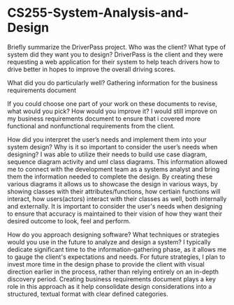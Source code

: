 # CS255-System-Analysis-and-Design

Briefly summarize the DriverPass project. Who was the client? What type of system did they want you to design?
DriverPass is the client and they were requesting a web application for their system to help teach drivers how to drive better in hopes to improve the overall driving scores.

What did you do particularly well?
Gathering information for the business requirements document

If you could choose one part of your work on these documents to revise, what would you pick? How would you improve it?
I would still improve on my business requirements document to ensure that i covered more functional and nonfunctional requirements from the client.

How did you interpret the user’s needs and implement them into your system design? Why is it so important to consider the user’s needs when designing?
I was able to utilize their needs to build use case diagram, sequence diagram activity and uml class diagrams. This information allowed me to connect with the development team as a systems analyst and bring them the information needed to complete the design. 
By creating these various diagrams it allows us to showcase the design in various ways, by showing classes with their attributes/functions, how certiain functions will interact, how users(actors) interact with their classes as well, both internally and externally.
It is important to consider the user's needs when designing to ensure that accuracy is maintained to their vision of how they want their desired outcome to look, feel and perform.

How do you approach designing software? What techniques or strategies would you use in the future to analyze and design a system?
I typically dedicate significant time to the information-gathering phase, as it allows me to gauge the client's expectations and needs. For future strategies, I plan to invest more time in the design phase to provide the client with visual direction
earlier in the process, rather than relying entirely on an in-depth discovery period. Creating business requirements document plays a key role in this approach as it help consolidate design considerations into a structured, textual format with clear defined categories.
